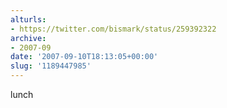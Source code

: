 ```yaml
---
alturls:
- https://twitter.com/bismark/status/259392322
archive:
- 2007-09
date: '2007-09-10T18:13:05+00:00'
slug: '1189447985'
---
```


lunch

